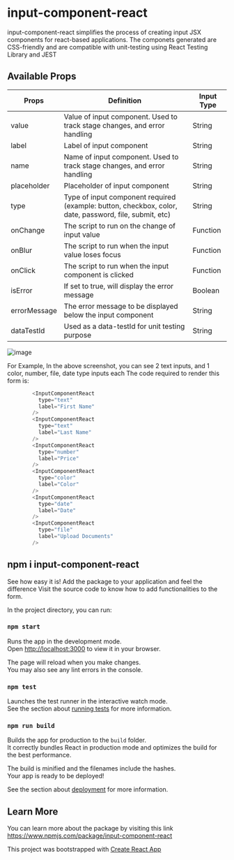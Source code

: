 # input-component-react
input-component-react simplifies the process of creating input JSX components for react-based applications. The componets generated are CSS-friendly and are compatible with unit-testing using React Testing Library and JEST


## Available Props 


| Props        	| Definition                                                                                             	| Input Type 	|
|--------------	|--------------------------------------------------------------------------------------------------------	|------------	|
| value        	| Value of input component. Used to track stage changes, and error handling                              	| String     	|
| label        	| Label of input component                                                                               	| String     	|
| name         	| Name of input component. Used to track stage changes, and error handling                               	| String     	|
| placeholder  	| Placeholder of input component                                                                         	| String     	|
| type         	| Type of input component required (example: button, checkbox, color, date, password, file, submit, etc) 	| String     	|
| onChange     	| The script to run on the change of input value                                                         	| Function   	|
| onBlur       	| The script to run when the input value loses focus                                                     	| Function   	|
| onClick      	| The script to run when the input component is clicked                                                  	| Function   	|
| isError      	| If set to true, will display the error message                                                         	| Boolean    	|
| errorMessage 	| The error message to be displayed below the input component                                            	| String     	|
| dataTestId   	| Used as a data-testId for unit testing purpose                                                         	| String     	|

![image](https://user-images.githubusercontent.com/32457437/197393567-332eba27-821e-4171-8653-22982c931c8d.png)

For Example, In the above screenshot, you can see 2 text inputs, and 1 color, number, file, date type inputs each
The code required to render this form is: 

```Javascript
        <InputComponentReact
          type="text"
          label="First Name"
        />
        <InputComponentReact
          type="text"
          label="Last Name"
        />
        <InputComponentReact
          type="number"
          label="Price"
        />
        <InputComponentReact
          type="color"
          label="Color"
        />
        <InputComponentReact
          type="date"
          label="Date"
        />
        <InputComponentReact
          type="file"
          label="Upload Documents"
        />
```

## npm i input-component-react

See how easy it is! Add the package to your application and feel the difference
Visit the source code to know how to add functionalities to the form.

In the project directory, you can run:

### `npm start`

Runs the app in the development mode.\
Open [http://localhost:3000](http://localhost:3000) to view it in your browser.

The page will reload when you make changes.\
You may also see any lint errors in the console.

### `npm test`

Launches the test runner in the interactive watch mode.\
See the section about [running tests](https://facebook.github.io/create-react-app/docs/running-tests) for more information.

### `npm run build`

Builds the app for production to the `build` folder.\
It correctly bundles React in production mode and optimizes the build for the best performance.

The build is minified and the filenames include the hashes.\
Your app is ready to be deployed!

See the section about [deployment](https://facebook.github.io/create-react-app/docs/deployment) for more information.

## Learn More

You can learn more about the package by visiting this link https://www.npmjs.com/package/input-component-react

This project was bootstrapped with [Create React App](https://github.com/facebook/create-react-app)

